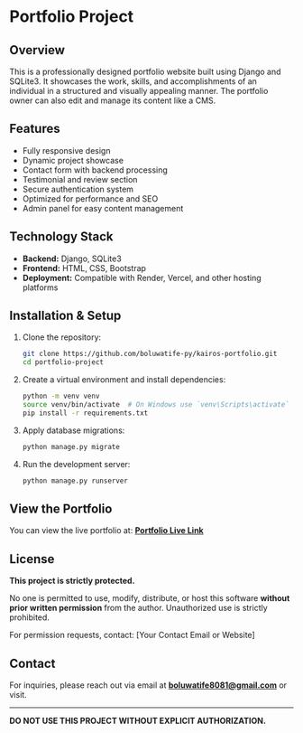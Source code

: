 # Portfolio Project

## Overview
This is a professionally designed portfolio website built using Django and SQLite3. It showcases the work, skills, and accomplishments of an individual in a structured and visually appealing manner. The portfolio owner can also edit and manage its content like a CMS.

## Features
- Fully responsive design
- Dynamic project showcase
- Contact form with backend processing
- Testimonial and review section
- Secure authentication system
- Optimized for performance and SEO
- Admin panel for easy content management

## Technology Stack
- **Backend:** Django, SQLite3
- **Frontend:** HTML, CSS, Bootstrap
- **Deployment:** Compatible with Render, Vercel, and other hosting platforms

## Installation & Setup
1. Clone the repository:
   ```sh
   git clone https://github.com/boluwatife-py/kairos-portfolio.git
   cd portfolio-project
   ```
2. Create a virtual environment and install dependencies:
   ```sh
   python -m venv venv
   source venv/bin/activate  # On Windows use `venv\Scripts\activate`
   pip install -r requirements.txt
   ```
3. Apply database migrations:
   ```sh
   python manage.py migrate
   ```
4. Run the development server:
   ```sh
   python manage.py runserver
   ```

## View the Portfolio
You can view the live portfolio at: **[Portfolio Live Link](https://kairos-ug9s.onrender.com)**

## License
**This project is strictly protected.**

No one is permitted to use, modify, distribute, or host this software **without prior written permission** from the author. Unauthorized use is strictly prohibited.

For permission requests, contact: [Your Contact Email or Website]

## Contact
For inquiries, please reach out via email at **boluwatife8081@gmail.com** or visit.

---
**DO NOT USE THIS PROJECT WITHOUT EXPLICIT AUTHORIZATION.**

